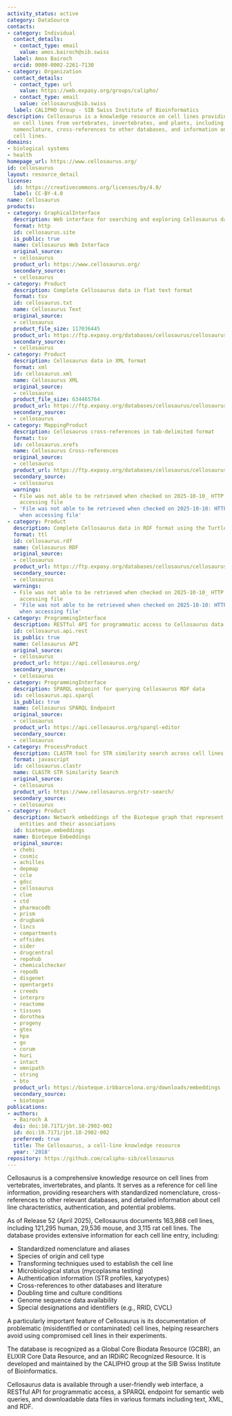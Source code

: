```yaml
---
activity_status: active
category: DataSource
contacts:
- category: Individual
  contact_details:
  - contact_type: email
    value: amos.bairoch@sib.swiss
  label: Amos Bairoch
  orcid: 0000-0002-2261-7130
- category: Organization
  contact_details:
  - contact_type: url
    value: https://web.expasy.org/groups/calipho/
  - contact_type: email
    value: cellosaurus@sib.swiss
  label: CALIPHO Group - SIB Swiss Institute of Bioinformatics
description: Cellosaurus is a knowledge resource on cell lines providing information
  on cell lines from vertebrates, invertebrates, and plants, including standardized
  nomenclature, cross-references to other databases, and information on problematic
  cell lines.
domains:
- biological systems
- health
homepage_url: https://www.cellosaurus.org/
id: cellosaurus
layout: resource_detail
license:
  id: https://creativecommons.org/licenses/by/4.0/
  label: CC-BY-4.0
name: Cellosaurus
products:
- category: GraphicalInterface
  description: Web interface for searching and exploring Cellosaurus data
  format: http
  id: cellosaurus.site
  is_public: true
  name: Cellosaurus Web Interface
  original_source:
  - cellosaurus
  product_url: https://www.cellosaurus.org/
  secondary_source:
  - cellosaurus
- category: Product
  description: Complete Cellosaurus data in flat text format
  format: tsv
  id: cellosaurus.txt
  name: Cellosaurus Text
  original_source:
  - cellosaurus
  product_file_size: 117036445
  product_url: https://ftp.expasy.org/databases/cellosaurus/cellosaurus.txt
  secondary_source:
  - cellosaurus
- category: Product
  description: Cellosaurus data in XML format
  format: xml
  id: cellosaurus.xml
  name: Cellosaurus XML
  original_source:
  - cellosaurus
  product_file_size: 634465764
  product_url: https://ftp.expasy.org/databases/cellosaurus/cellosaurus.xml
  secondary_source:
  - cellosaurus
- category: MappingProduct
  description: Cellosaurus cross-references in tab-delimited format
  format: tsv
  id: cellosaurus.xrefs
  name: Cellosaurus Cross-references
  original_source:
  - cellosaurus
  product_url: https://ftp.expasy.org/databases/cellosaurus/cellosaurus_xrefs.tsv
  secondary_source:
  - cellosaurus
  warnings:
  - File was not able to be retrieved when checked on 2025-10-10_ HTTP 404 error when
    accessing file
  - 'File was not able to be retrieved when checked on 2025-10-10: HTTP 404 error
    when accessing file'
- category: Product
  description: Complete Cellosaurus data in RDF format using the Turtle syntax
  format: ttl
  id: cellosaurus.rdf
  name: Cellosaurus RDF
  original_source:
  - cellosaurus
  product_url: https://ftp.expasy.org/databases/cellosaurus/cellosaurus.ttl
  secondary_source:
  - cellosaurus
  warnings:
  - File was not able to be retrieved when checked on 2025-10-10_ HTTP 404 error when
    accessing file
  - 'File was not able to be retrieved when checked on 2025-10-10: HTTP 404 error
    when accessing file'
- category: ProgrammingInterface
  description: RESTful API for programmatic access to Cellosaurus data
  id: cellosaurus.api.rest
  is_public: true
  name: Cellosaurus API
  original_source:
  - cellosaurus
  product_url: https://api.cellosaurus.org/
  secondary_source:
  - cellosaurus
- category: ProgrammingInterface
  description: SPARQL endpoint for querying Cellosaurus RDF data
  id: cellosaurus.api.sparql
  is_public: true
  name: Cellosaurus SPARQL Endpoint
  original_source:
  - cellosaurus
  product_url: https://api.cellosaurus.org/sparql-editor
  secondary_source:
  - cellosaurus
- category: ProcessProduct
  description: CLASTR tool for STR similarity search across cell lines
  format: javascript
  id: cellosaurus.clastr
  name: CLASTR STR Similarity Search
  original_source:
  - cellosaurus
  product_url: https://www.cellosaurus.org/str-search/
  secondary_source:
  - cellosaurus
- category: Product
  description: Network embeddings of the Bioteque graph that represent biological
    entities and their associations
  id: bioteque.embeddings
  name: Bioteque Embeddings
  original_source:
  - chebi
  - cosmic
  - achilles
  - depmap
  - ccle
  - gdsc
  - cellosaurus
  - clue
  - ctd
  - pharmacodb
  - prism
  - drugbank
  - lincs
  - compartments
  - offsides
  - sider
  - drugcentral
  - repohub
  - chemicalchecker
  - repodb
  - disgenet
  - opentargets
  - creeds
  - interpro
  - reactome
  - tissues
  - dorothea
  - progeny
  - gtex
  - hpa
  - go
  - corum
  - huri
  - intact
  - omnipath
  - string
  - bto
  product_url: https://bioteque.irbbarcelona.org/downloads/embeddings
  secondary_source:
  - bioteque
publications:
- authors:
  - Bairoch A
  doi: doi:10.7171/jbt.18-2902-002
  id: doi:10.7171/jbt.18-2902-002
  preferred: true
  title: The Cellosaurus, a cell-line knowledge resource
  year: '2018'
repository: https://github.com/calipho-sib/cellosaurus
---
```

Cellosaurus is a comprehensive knowledge resource on cell lines from vertebrates, invertebrates, and plants. It serves as a reference for cell line information, providing researchers with standardized nomenclature, cross-references to other relevant databases, and detailed information about cell line characteristics, authentication, and potential problems.

As of Release 52 (April 2025), Cellosaurus documents 163,868 cell lines, including 121,295 human, 29,536 mouse, and 3,115 rat cell lines. The database provides extensive information for each cell line entry, including:

- Standardized nomenclature and aliases
- Species of origin and cell type
- Transforming techniques used to establish the cell line
- Microbiological status (mycoplasma testing)
- Authentication information (STR profiles, karyotypes)
- Cross-references to other databases and literature
- Doubling time and culture conditions
- Genome sequence data availability
- Special designations and identifiers (e.g., RRID, CVCL)

A particularly important feature of Cellosaurus is its documentation of problematic (misidentified or contaminated) cell lines, helping researchers avoid using compromised cell lines in their experiments.

The database is recognized as a Global Core Biodata Resource (GCBR), an ELIXIR Core Data Resource, and an IRDiRC Recognized Resource. It is developed and maintained by the CALIPHO group at the SIB Swiss Institute of Bioinformatics.

Cellosaurus data is available through a user-friendly web interface, a RESTful API for programmatic access, a SPARQL endpoint for semantic web queries, and downloadable data files in various formats including text, XML, and RDF.